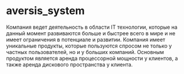 # aversis_system
Компания ведет деятельность в области IT технологии, которые на данный момент развиваются больше и быстрее всего в мире и не имеет ограничения в потенциале и развитии. Компания имеет уникальные продукты, которые пользуются спросом не только у частных пользователей, но и у больших компаний. Основным продуктом является аренда процессорной мощности у клиентов, а также аренда дискового пространства у клиента.
